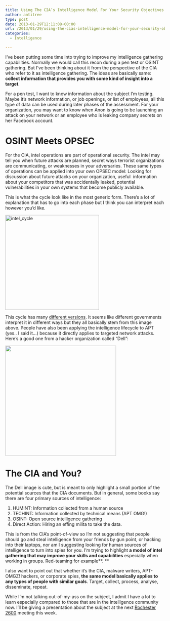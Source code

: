 ```yaml
---
title: Using The CIA’s Intelligence Model For Your Security Objectives
author: antitree
type: post
date: 2013-01-29T12:11:08+00:00
url: /2013/01/29/using-the-cias-intelligence-model-for-your-security-objectives/
categories:
  - Intelligence

---
```

I&#8217;ve been putting some time into trying to improve my intelligence gathering capabilities. Normally we would call this recon during a pen test or OSINT gathering. But I&#8217;ve been thinking about it from the perspective of the CIA who refer to it as intelligence gathering. The ideas are basically same: **collect information that provides you with some kind of insight into a target**.

For a pen test, I want to know information about the subject I&#8217;m testing. Maybe it&#8217;s network information, or job openings, or list of employees, all this type of data can be used during later phases of the assessment. For your organization, you may want to know when Anon is going to be launching an attack on your network or an employee who is leaking company secrets on her Facebook account.

# OSINT Meets OPSEC

For the CIA, intel operations are part of operational security. The intel may tell you when future attacks are planned, secret ways terrorist organizations are communicating, or weaknesses in your adversaries. These same types of operations can be applied into your own OPSEC model: Looking for discussion about future attacks on your organization, useful  information about your competitors that was accidentally leaked, potential vulnerabilities in your own systems that become publicly available.

This is what the cycle look like in the most generic form. There&#8217;s a lot of explanation that has to go into each phase but I think you can interpret each however you&#8217;d like.

[<img class="aligncenter size-medium wp-image-473" alt="intel_cycle" src="/wp-content/uploads/2013/01/intel_cycle-296x300.png" width="296" height="300" />][1]

This cycle has many [different versions][2]. It seems like different governments interpret it in different ways but they all basically stem from this image above. People have also been applying the intelligence lifecycle to APT (yes.. I said it&#8230;) because it directly applies to targeted network attacks. Here&#8217;s a good one from a hacker organization called &#8220;Dell&#8221;:

[<img class="aligncenter" alt="" src="http://en.community.dell.com/cfs-file.ashx/__key/communityserver-blogs-components-weblogfiles/00-00-00-46-04/7711.Advanced_5F00_Persistent_5F00_Threat_5F002D005F00_APT_5F002D005F00_Lifecycle.png" width="350" height="348" />][3]

# The CIA and You?

The Dell image is cute, but is meant to only highlight a small portion of the potential sources that the CIA documents. But in general, some books say there are four primary sources of intelligence:

  1. <span style="line-height: 13px;">HUMINT: Information collected from a human source</span>
  2. TECHINT: Information collected by technical means (APT OMG!)
  3. OSINT: Open source intelligence gathering
  4. Direct Action: Hiring an effing milita to take the data.

This is from the CIA&#8217;s point-of-view so I&#8217;m not suggesting that people should go and steal intelligence from your friends by gun point, or hacking into their laptops, nor am I suggesting looking for human sources of intelligence to turn into spies for you. I&#8217;m trying to highlight **a model of intel gathering that may improve your skills and capabilities** especially when working in groups. Red-teaming for example**. **

I also want to point out that whether it&#8217;s the CIA, malware writers, APT-OMGZ! hackers, or corporate spies, **the same model basically applies to any types of people with similar goals**. Target, collect, process, analyse, disseminate, repeat.

While I&#8217;m not talking out-of-my-ass on the subject, I admit I have a lot to learn especially compared to those that are in the intelligence community now. I&#8217;ll be giving a presentation about the subject at the next [Rochester 2600][4] meeting this week.

&nbsp;

 [1]: /wp-content/uploads/2013/01/intel_cycle.png
 [2]: https://www.google.com/search?q=intelligence+cycle&hl=en&tbo=d&source=lnms&tbm=isch&sa=X&ei=ersCUYkEyODRAcPUgegM&ved=0CAoQ_AUoAA&biw=1920&bih=936
 [3]: http://en.community.dell.com/cfs-file.ashx/__key/communityserver-blogs-components-weblogfiles/00-00-00-46-04/7711.Advanced_5F00_Persistent_5F00_Threat_5F002D005F00_APT_5F002D005F00_Lifecycle.png
 [4]: http://www.rochester2600.com